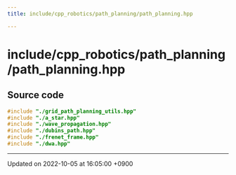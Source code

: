 ```yaml
---
title: include/cpp_robotics/path_planning/path_planning.hpp

---
```


# include/cpp_robotics/path_planning/path_planning.hpp






## Source code

```cpp
#include "./grid_path_planning_utils.hpp"
#include "./a_star.hpp"
#include "./wave_propagation.hpp"
#include "./dubins_path.hpp"
#include "./frenet_frame.hpp"
#include "./dwa.hpp"
```


-------------------------------

Updated on 2022-10-05 at 16:05:00 +0900
